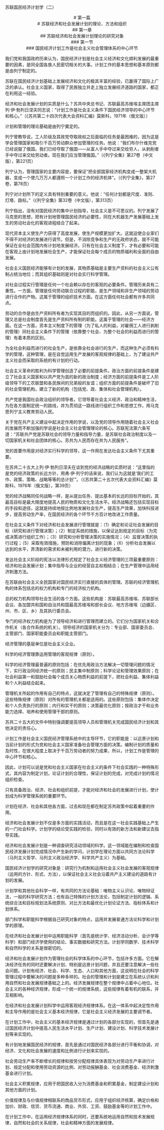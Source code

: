 苏联国民经济计划学（二）

<center># 第一篇</center>

<center># 苏联经济和社会发展计划的理论、方法和组织</center>

<center>## 第一章</center>

<center>## 苏联经济和社会发展计划理论的研究对象</center>

 

<center>### 第一节</center>

<center>### 国民经济计划工作是社会主义社会管理体系的中心环节</center>

我们党和我国政府历来认为，国民经济计划是社会主义经济和文化顺利发展的最重要的因素，是同全国各族人民密切相关的大事。计划工作的基本思想和基本原则都是由列宁制定的。
    
苏联在国民经济计划基础上发展经济和文化的极其丰富的经验，已赢得了国际上广泛的承认。社会主义国家，取得了民族独立并走上独立发展经济道路的国家，都正在利用这一经验。
    
经济和社会发展计划的实质是什么？苏共中央总书记、苏联最高苏维埃主席团主席列·伊·勃列日涅夫同志说：“计划工作是社会主义条件下国民经济领导的中心环节和核心。”（《苏共第二十四次代表大会资料汇编》莫斯科，1971年（俄文版））
    
计划和管理的理论基础是由列宁奠定的。
    
列宁曾教导说，工人阶级及其政党夺取政权之后面临的任务是最困难的，因为这是学会管理国家和吸引千百万劳动群众参加管理的任务。他说：“我们布尔什维克党已经说服了俄国。我们已经夺取了俄国——从富人手中夺过来交给穷人，从剥削者手中夺过来交给劳动者。现在我们应当管理俄国。”（《列宁全集》第27卷（中文版），第221页）
    
列宁认为，管理国家的主要内容是，要保证“把全部国家经济机构变成一整架大机器，变成一个使几万万人都遵照一个计划工作的经济机体”。（《列宁全集》，第27卷，第78页）
    
列宁对计划所下的定义具有特别重要的意义。他说：“任何计划都是尺度、准则、灯塔、路标。”（《列宁全集》第32卷（中文版），第313页）
    
列宁指出，没有对国民经济的集中计划指导，社会主义是不可思议的。列宁发展了马克思的思想，把有计划地管理国民经济的必要性，同在大机器生产发展基础上发生的劳动社会化的客观进程结合了起来。
    
现代资本主义使生产力获得了高度发展，使生产规模更加扩大。这就迫使企业家们不得不对经济的发展进行调节。但是，不消除竞争和生产的无政府状态，就不可能保证在全社会范围内有计划地发展经济。只有在社会主义制度下，才有必要和可能在客观上由计划地发展社会生产，才能保证社会每个成员的物质福利和全面的自由发展。
    
社会主义国民经济能够有计划的发展，其物质基础是主要生产资料的社会主义公有制占统治地位；而其组织基础则是对社会实行科学管理。
    
对社会过程实行管理是任何一个社会赖以存在的客观的必要条件。管理历来具有二重性。一方面，管理是任何劳动联合过程的职能，是生产领域和非生产领域的劳动进行合作的产物。这属于管理的组织技术方面。在这方面任何社会都有许多共同点。
    
劳动的合作是由生产资料所有者为实现其目的而组织的。因此，从另一方面说，管理又总是社会制度首先是生产资料所有制的职能。这属于管理的社会——经济方面。在这一方面，资本主义制度下的管理（为了私人的利益，对雇佣工人进行剥削的管理）同社会主义条件下的管理（依靠整个社会、为整个社会的利益而进行的管理）有着本质的区别。
    
为全社会利益而进行的社会生产，是依靠全社会进行的生产，而这种生产必须有科学的管理，这种管理，是在自觉运用生产发展的客观规律的基础上，为了建设共产主义社会而采取的系统的有计划的行动。
    
社会主义革命的胜利为科学管理创造了必要的前提条件。政治方面的前提条件是建立了社会主义国家和以共产党为首的新的政治制度；经济方面的前提条件是工人阶级领导下的工农联盟和各民族间的兄弟般的友谊；组织方面的前提条件是破坏了旧的社会管理机构，建立了新的机构（包括党、政、集体和社会管理机构）。
    
共产党是我国社会政治组织的领导者。它领导着社会主义经济、政治和精神生活，为在各方面制定统一的路线，并为贯彻这一路线进行组织工作和思想工作，用马克思列宁主义教育劳动人民。
    
关于党在共产主义建设中起决定作用的学说，以及党的领导作用随着社会主义社会的发展而不断加强的学说是社会主义社会管理理论的核心。苏联宪法第六条写道：“苏联共产党是苏联社会的领导力量和指导力量，是苏联社会政治制度以及一切国家机关和社会团体的核心。苏共为人民而存在并为人民服务”。
    
党的首要作用是对经济实行科学的领导，这一作用在发达社会主义条件下尤其重要。
    
在苏共二十五大上列·伊·勃列日涅夫在谈到党的经济战略的实质时说：“这里指的是党的经济政策的长远方针，用弗·伊·列宁的话来说，我们认为这就是‘我们的工作、政策、策略、战略等等的总计划’”。（《苏共第二十五次代表大会资料汇编》莫斯科，1976年（俄文版），第39页）
    
党的经济战略同任何战略一样，是从提出任务、提出基本的长远的目标开始的，其最高目标是最大限度地提高人民的物质和文化生活水平。经济战略还包括实现目标的手段和途径，这就是持续地按比例地发展社会生产，提高生产效果，加快科技进步，提高劳动生产率，在国民经济的各个环节千方百计地改进工作质量。
    
在社会主义条件下对经济和社会发展进行管理就是：（1）确定和论证社会发展的目标（研究和进行管理决策）；（2）制定系统的措施，以保证达到规定的目标（为完成决策进行组织工作）；（3）研究和分析管理决策的实施情况；（4）监督决策的执行过程；（5）采取有效措施，预防和消除偏离计划的现象；（6）分析社会发展以达到的水平，弄清新的需求和未被利用的潜力，进行新的决策。
    
发达社会主义阶段的宪法以法律形式规定了社会主义经济管理的三项最重要原则：经济和社会发展计划；集中指导与企业的经营自主权相结合；在生产管理中运用经济刺激方法。
    
在苏联由社会主义全民国家对国民经济实行直接的具体的管理。苏联的经济管理机构的体系包括总的权力机构和专门的经济权力机构。
    
总的权力机构领导社会生活的各个方面。这些机构是：苏联最高苏维埃、苏联部长会议、各加盟共和国和自治共和国最高苏维埃和部长会议、地方苏维埃（边疆区、州、市、区、乡）及其执行委员会。
    
专门的经济权力机构是为了领导经济和进行管理而建立的。它们分为国家机关和合作机关（各合作系统的机关）。领导经济的国家机关分为：专业部、国家委员会、主管部门、国家职能委员会和职能主管部门。
    
经济管理的基层单位是社会主义企业。
    
科学的经济管理靠运用管理的客观规律（原则）。
    
科学的经济管理最普遍的原则包括：在优先用政治方法解决一切管理问题的情况下，实行政治同经济统一的原则；民主集中制原则；科学论证和管理效果原则；在社会利益第一和鼓励社会每个成员关心物质利益的前提下，把社会利益、集体利益和个人利益结合起来。
    
管理机关所起的作用有自己的特点，这就决定了管理有自己的特殊规律（原则）。这些特殊规律（原则）对所有的管理机关都是适用的。这些原则包括：集体作决定和个人负责执行的原则；内行和实干的原则；决策最优化原则；按政治才干和业务能力选择、培养和使用管理干部的原则。
    
苏共二十五大的文件中特别强调要提高领导人员和管理机关完成国民经济计划和其他决定的责任心。
    
计划工作是社会主义国民经济管理系统中的主导环节，它的职能是：以远景计划和当前计划的形式为党和社会主义国家准备社会管理方面的决策。编制计划的质量和及时性，在很大程度上取决于千百万劳动者的努力成果，所以，计划工作是管理的中心环节和核心。
    
因此，计划可以说是党和社会主义国家在社会主义的条件下社会实践的一种特殊形式，其内容为制定计划，论证计划的合理性，保证计划的完成，对完成计划的情况组织检查。
    
只有具备政治、经济、社会和组织前提，才能对经济和社会的发展进行计划，使计划成为科学管理系统的重要环节。
    
计划在经济、社会和其他各方面，过去和现在都在制定苏共政策中起着重要的作用。
    
经济和社会发展计划不仅是多方面的实践活动，而且是在这一社会实践基础上产生的一门社会科学。计划学的结论受实践的检验，同时以有效的新方法和新建议去指导实践。
    
经济和社会发展计划是一种调查研究活动领域的科学。这一领域能在编制和检查国民经济发展计划完成情况中产生新的学问，计划学在理论方面以共同方法论科学（马列主义哲学、马列主义政治经济学、科学共产主义）为基础。
    
国民经济计划学的研究对象是：研究行为机制和运用社会主义社会发展的客观规律（运用的方针、形式、方法），以保证社会主义社会沿着共产主义建设的道路有计划的发展。
    
计划学和其他社会科学一样，有共同的方法论基础：唯物主义认识论、唯物辩证法，一般的科学研究方法；也有自己特殊的计划方法论，包括制定计划的逻辑、系统综合法和目标规划法系统原则、对比方法和最优化计划论证方法、指标体系和计划体系。
    
部门科学和职能科学根据自己研究对象的特点，运用并发展普通方法论科学和计划学的原理。
    
在经济和社会发展计划中运用职能科学（首先是统计学、经济活动分析、会计学等科学）和部门经济学使用的结论、事实数据和研究方法。计划学同数学、技术科学和自然科学的关系是很密切的。
    
经济和社会发展计划作为管理社会的科学体系的中心环节，包括许多方面。它在解决经济任务的同时还要解决计划、特别是远景计划问题，并且还要注意解决一些社会问题。计划有经济、社会、科学、生态、人口和其他方面，这说明在社会的科学管理过程中要解决的问题是多种多样的。社会的管理和计划是建立在系统认识和利用自然和社会发展规律基础之上的。经济发展规律在整个规律中占着中心地位。社会主义的各种经济规律，形成一个统一的规律系统，这些规律有着有机的联系，并互相影响。
    
在经济和社会发展计划科学中运用客观经济规律体系。在这一体系中起决定性作用和主导作用的是社会主义基本经济规律，它是社会主义经济发展的主要调节者。
    
在计划工作中，社会主义的基本经济规律是通过计划的各部分实现的，但首先是通过国民经济计划中提高人民生活水平计划、生产计划、建设计划、科学技术发展计划等来实现的。
    
有计划地发展国民经济的规律，首先是通过对国民经济各部分进行平衡和协调，对经济、文化和社会发展的速度和比例进行计划来实现的。
    
社会劳动生产率不断增长的规律和按劳分配规律具体表现为对劳动生产率进行计划、规定分配和使用劳动资源的比例、对劳动报酬基金、社会消费基金、经济刺激基金进行计划。
    
社会主义积累规律，应用于把国民收入分为消费基金和积累基金，制定建设计划和其他方面的计划。
    
价值规律及与价值规律相联系的商品货币形式，应用于组织经济核算，确定价格和加价、财政、信贷、货币流通、商业、外贸、工资、鼓励基金等的计划工作中。
    
在计划工作中，在运用经济规律体系的同时，还要系统地运用自然和技术发展规律，自然和社会的关系规律，社会和精神方面的发展规律。
